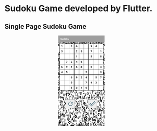 # Sudoku Game developed by Flutter.

## Single Page Sudoku Game

<p align="center">
  <img src="https://github.com/frkn2076/Sudoku/blob/master/assets/sudoku.jpg" width="30%" height="30%">
</p>
